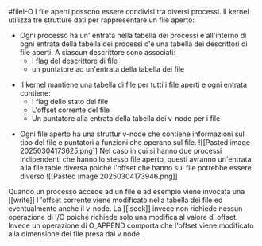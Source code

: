 #fileI-O 
I file aperti possono essere condivisi tra diversi processi. Il kernel utilizza tre strutture dati per rappresentare un file aperto:
- Ogni processo ha un' entrata nella tabella dei processi e all'interno di ogni entrata della tabella dei processi c'è una tabella dei descrittori di file aperti. A ciascun descrittore sono associati:
   - I flag del descrittore di file
   - un puntatore ad un'entrata della tabella dei file
* Il kernel mantiene una tabella di file per tutti i file aperti e ogni entrata contiene:
    - I flag dello stato del file
    - L'offset corrente del file
    - Un puntatore alla entrata della tabella dei v-node per i file
- Ogni file aperto ha una struttur v-node che contiene informazioni sul tipo del file e puntatori a funzioni che operano sul file.
![[Pasted image 20250304173625.png]]
Nel caso in cui si hanno due processi indipendenti che hanno lo stesso file aperto, questi avranno un'entrata alla file table diversa poiché l'offset che hanno sul file potrebbe essere diverso
![[Pasted image 20250304173946.png]]

Quando un processo accede ad un file e ad esempio viene invocata una [[write]] l 'offset corrente viene modificato nella tabella dei file ed eventualmente anche il v-node. La [[lseek]] invece non richiede nessun operazione di I/O poiché richiede solo una modifica al valore di offset. Invece un operazione di O_APPEND comporta che l'offset viene modificato alla dimensione del file presa dal v node.